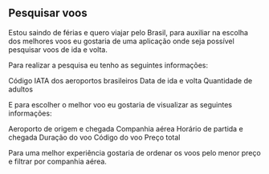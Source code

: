 ## Pesquisar voos


Estou saindo de férias e quero viajar pelo Brasil, para auxiliar na escolha dos melhores voos eu gostaria de uma aplicação onde seja possível pesquisar voos de ida e volta.


Para realizar a pesquisa eu tenho as seguintes informações:

Código IATA dos aeroportos brasileiros
Data de ida e volta
Quantidade de adultos


E para escolher o melhor voo eu gostaria de visualizar as seguintes informações:

Aeroporto de origem e chegada
Companhia aérea
Horário de partida e chegada
Duração do voo
Código do voo
Preço total


Para uma melhor experiência gostaria de ordenar os voos pelo menor preço e filtrar por companhia aérea.
